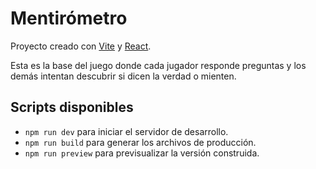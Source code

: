 # Mentirómetro

Proyecto creado con [Vite](https://vitejs.dev/) y [React](https://react.dev/).

Esta es la base del juego donde cada jugador responde preguntas y los demás intentan descubrir si dicen la verdad o mienten.

## Scripts disponibles

- `npm run dev` para iniciar el servidor de desarrollo.
- `npm run build` para generar los archivos de producción.
- `npm run preview` para previsualizar la versión construida.
